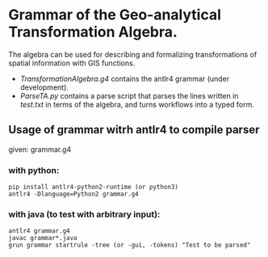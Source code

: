 # Grammar of the Geo-analytical Transformation Algebra.

The algebra can be used for describing and formalizing transformations of spatial information with GIS functions. 

* *TransformationAlgebra.g4* contains the antlr4 grammar (under development).
* *ParseTA.py* contains a parse script that parses the lines written in *test.txt* in terms of the algebra, and turns workflows into a typed form.

## Usage of grammar witrh antlr4 to compile parser
given: grammar.g4

### with python:
```
pip install antlr4-python2-runtime (or python3)
antlr4 -Dlanguage=Python2 grammar.g4
```

### with java (to test with arbitrary input):
```
antlr4 grammar.g4
javac grammar*.java
grun grammar startrule -tree (or -gui, -tokens) "Test to be parsed"
```

